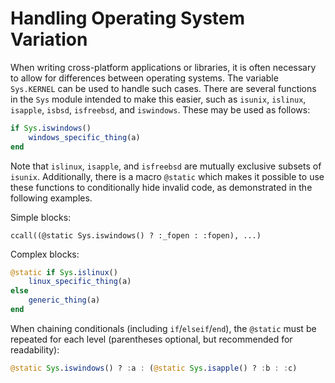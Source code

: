 # Handling Operating System Variation

When writing cross-platform applications or libraries, it is often necessary to allow for
differences between operating systems. The variable `Sys.KERNEL` can be used to handle such
cases. There are several functions in the `Sys` module intended to make this easier, such as
`isunix`, `islinux`, `isapple`, `isbsd`, `isfreebsd`, and `iswindows`. These may be used
as follows:

```julia
if Sys.iswindows()
    windows_specific_thing(a)
end
```

Note that `islinux`, `isapple`, and `isfreebsd` are mutually exclusive subsets of `isunix`.
Additionally, there is a macro `@static` which makes it possible to use these functions to
conditionally hide invalid code, as demonstrated in the following examples.

Simple blocks:

```
ccall((@static Sys.iswindows() ? :_fopen : :fopen), ...)
```

Complex blocks:

```julia
@static if Sys.islinux()
    linux_specific_thing(a)
else
    generic_thing(a)
end
```

When chaining conditionals (including `if`/`elseif`/`end`), the `@static` must be repeated for
each level (parentheses optional, but recommended for readability):

```julia
@static Sys.iswindows() ? :a : (@static Sys.isapple() ? :b : :c)
```

